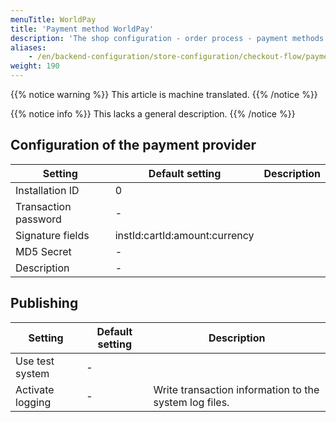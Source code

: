 ```yaml
---
menuTitle: WorldPay
title: 'Payment method WorldPay'
description: 'The shop configuration - order process - payment methods - WorldPay.'
aliases:
    - /en/backend-configuration/store-configuration/checkout-flow/payment-methods/payment-method-worldpay/
weight: 190
---
```


{{% notice warning %}}
This article is machine translated.
{{% /notice %}}

{{% notice info %}}
This lacks a general description.
{{% /notice %}}

## Configuration of the payment provider

<table><thead><tr><th>Setting</th> <th>Default setting</th> <th>Description</th> </tr></thead><tbody><tr><td>Installation ID</td> <td>0</td> <td></td> </tr><tr><td>Transaction password</td> <td>-</td> <td></td> </tr><tr><td>Signature fields</td> <td>instId:cartId:amount:currency</td> <td></td> </tr><tr><td>MD5 Secret</td> <td>-</td> <td></td> </tr><tr><td>Description</td> <td>-</td> <td></td></tr></tbody></table>

## Publishing

|     Setting      | Default setting |                      Description                       |
|------------------|-----------------|--------------------------------------------------------|
| Use test system  | -               |                                                        |
| Activate logging | -               | Write transaction information to the system log files. |
